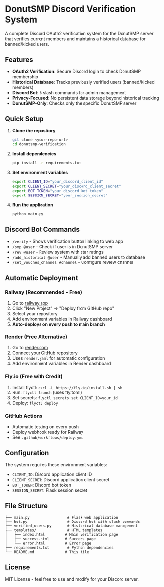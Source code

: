 # DonutSMP Discord Verification System

A complete Discord OAuth2 verification system for the DonutSMP server that verifies current members and maintains a historical database for banned/kicked users.

## Features

- **OAuth2 Verification**: Secure Discord login to check DonutSMP membership
- **Historical Database**: Tracks previously verified users (banned/kicked members)
- **Discord Bot**: 5 slash commands for admin management
- **Privacy-Focused**: No persistent data storage beyond historical tracking
- **DonutSMP-Only**: Checks only the specific DonutSMP server

## Quick Setup

1. **Clone the repository**
   ```bash
   git clone <your-repo-url>
   cd donutsmp-verification
   ```

2. **Install dependencies**
   ```bash
   pip install -r requirements.txt
   ```

3. **Set environment variables**
   ```bash
   export CLIENT_ID="your_discord_client_id"
   export CLIENT_SECRET="your_discord_client_secret"
   export BOT_TOKEN="your_discord_bot_token"
   export SESSION_SECRET="your_session_secret"
   ```

4. **Run the application**
   ```bash
   python main.py
   ```

## Discord Bot Commands

- `/verify` - Shows verification button linking to web app
- `/smp @user` - Check if user is in DonutSMP server
- `/rev @user` - Review system with star ratings
- `/add_historical @user` - Manually add banned users to database
- `/set_vouches_channel #channel` - Configure review channel

## Automatic Deployment

### Railway (Recommended - Free)
1. Go to [railway.app](https://railway.app)
2. Click "New Project" → "Deploy from GitHub repo"
3. Select your repository
4. Add environment variables in Railway dashboard
5. **Auto-deploys on every push to main branch**

### Render (Free Alternative)
1. Go to [render.com](https://render.com)
2. Connect your GitHub repository
3. Uses `render.yaml` for automatic configuration
4. Add environment variables in Render dashboard

### Fly.io (Free with Credit)
1. Install flyctl: `curl -L https://fly.io/install.sh | sh`
2. Run: `flyctl launch` (uses fly.toml)
3. Set secrets: `flyctl secrets set CLIENT_ID=your_id`
4. Deploy: `flyctl deploy`

### GitHub Actions
- Automatic testing on every push
- Deploy webhook ready for Railway
- See `.github/workflows/deploy.yml`

## Configuration

The system requires these environment variables:
- `CLIENT_ID`: Discord application client ID
- `CLIENT_SECRET`: Discord application client secret
- `BOT_TOKEN`: Discord bot token
- `SESSION_SECRET`: Flask session secret

## File Structure

```
├── main.py                 # Flask web application
├── bot.py                  # Discord bot with slash commands
├── verified_users.py       # Historical database management
├── templates/              # HTML templates
│   ├── index.html         # Main verification page
│   ├── success.html       # Success page
│   └── error.html         # Error page
├── requirements.txt        # Python dependencies
└── README.md              # This file
```

## License

MIT License - feel free to use and modify for your Discord server.